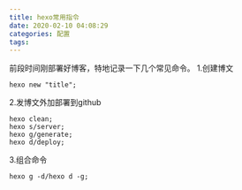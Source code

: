 ```yaml
---
title: hexo常用指令
date: 2020-02-10 04:08:29
categories: 配置
tags:
---
```

前段时间刚部署好博客，特地记录一下几个常见命令。
1.创建博文
```
hexo new "title";
```
2.发博文外加部署到github
```
hexo clean;
hexo s/server;
hexo g/generate;
hexo d/deploy;
```
3.组合命令
```
hexo g -d/hexo d -g;
```

